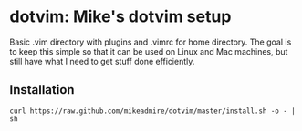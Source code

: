 dotvim: Mike's dotvim setup
======

Basic .vim directory with plugins and .vimrc for home directory. The goal is to keep
this simple so that it can be used on Linux and Mac machines, but still have what I
need to get stuff done efficiently.

## Installation

`curl https://raw.github.com/mikeadmire/dotvim/master/install.sh -o - | sh`
